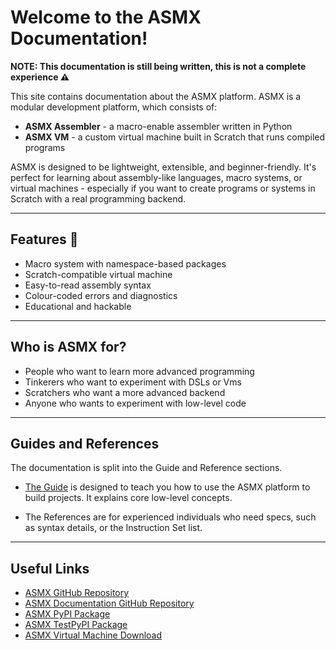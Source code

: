 # Welcome to the ASMX Documentation!

**NOTE: This documentation is still being written, this is not a complete experience ⚠️**

This site contains documentation about the ASMX platform.
ASMX is a modular development platform, which consists of:

- **ASMX Assembler** - a macro-enable assembler written in Python
- **ASMX VM** - a custom virtual machine built in Scratch that runs compiled programs

ASMX is designed to be lightweight, extensible, and beginner-friendly. It's perfect for learning about assembly-like languages, macro systems, or virtual machines - especially if you want to create programs or systems in Scratch with a real programming backend.

---

## Features 🚀

- Macro system with namespace-based packages
- Scratch-compatible virtual machine
- Easy-to-read assembly syntax
- Colour-coded errors and diagnostics
- Educational and hackable

---

## Who is ASMX for?

- People who want to learn more advanced programming
- Tinkerers who want to experiment with DSLs or Vms
- Scratchers who want a more advanced backend
- Anyone who wants to experiment with low-level code

---

## Guides and References

The documentation is split into the Guide and Reference sections.

- [The Guide](guide/index.md)
 is designed to teach you how to use the ASMX platform to build projects. It explains core low-level concepts. 

- The References are for experienced individuals who need specs, such as syntax details, or the Instruction Set list.

---

## Useful Links

- [ASMX GitHub Repository](https://github.com/cousdev/asmx/)
- [ASMX Documentation GitHub Repository](https://github.com/cousdev/asmx-docs/)
- [ASMX PyPI Package](https://pypi.org/project/asmx/)
- [ASMX TestPyPI Package](https://test.pypi.org/project/asmx/)
- [ASMX Virtual Machine Download](https://github.com/cousdev/asmx/releases)